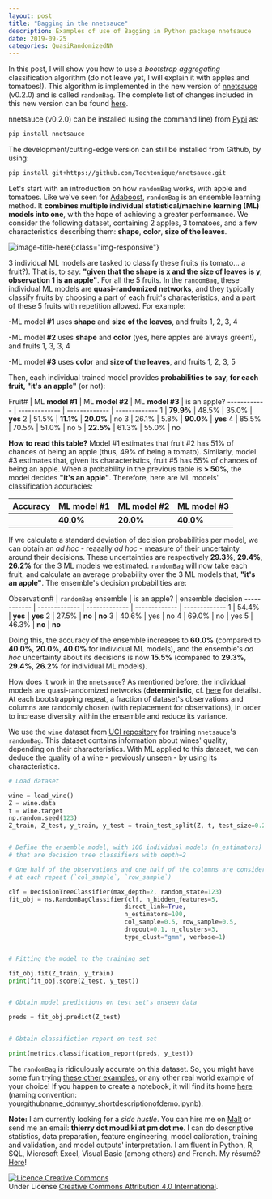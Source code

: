 ```yaml
---
layout: post
title: "Bagging in the nnetsauce"
description: Examples of use of Bagging in Python package nnetsauce
date: 2019-09-25
categories: QuasiRandomizedNN
---
```


In this post, I will show you how to use a _bootstrap aggregating_  classification algorithm (do not leave yet, I will explain it with apples and tomatoes!). This algorithm is implemented in the new version of [nnetsauce](https://github.com/Techtonique/nnetsauce) (v0.2.0) and is called `randomBag`. The complete list of changes included in this new version can be found [here](https://github.com/Techtonique/nnetsauce/blob/master/CHANGES.md). 

nnetsauce (v0.2.0) can be installed (using the command line) from [Pypi](https://pypi.org/project/nnetsauce/) as: 

```bash
pip install nnetsauce
```

The development/cutting-edge version can still be installed from Github, by using: 

```bash
pip install git+https://github.com/Techtonique/nnetsauce.git
```

Let's start with an introduction on how `randomBag` works, with apple and tomatoes. Like we've seen for [Adaboost]({{base}}/blog/2019/09/18/nnetsauce-adaboost-1), `randomBag` is an ensemble learning method. It __combines multiple individual statistical/machine learning (ML) models into one__, with the hope of achieving a greater performance. We consider the following dataset, containing 2 apples, 3 tomatoes, and a few characteristics describing them: __shape__, __color__, __size of the leaves__. 

![image-title-here]({{base}}/images/2019-09-25/2019-09-25-image1.png){:class="img-responsive"}

3 individual ML models are tasked to classify these fruits (is tomato... a fruit?). That is, to say: __"given that the shape is x and the size of leaves is y, observation 1 is an apple"__. For all the 5 fruits. In the `randomBag`, these individual ML models are __quasi-randomized networks__, and they typically classify fruits by choosing a part of each fruit's characteristics, and a part of these 5 fruits with repetition allowed. For example: 

-ML model __#1__ uses __shape__ and __size of the leaves__, and fruits 1, 2, 3, 4 

-ML model __#2__ uses __shape__ and __color__ (yes, here apples are always green!), and fruits 1, 3, 3, 4 

-ML model __#3__ uses __color__ and __size of the leaves__, and fruits 1, 2, 3, 5 

Then, each individual trained model provides __probabilities to say, for each fruit, "it's an apple"__ (or not):

Fruit# | ML __model #1__ | ML __model #2__ | ML __model #3__ | is an apple?
------------ | ------------- | ------------- | -------------
1 			 | __79.9%__     | 48.5%      | 35.0%  | __yes__
2 			 | 51.5%     | __11.1%__  | __20.0%__  | no
3 			 | 26.1%         | 5.8%       | __90.0%__  | __yes__
4 			 | 85.5%    | 70.5%  | 51.0%  | no
5 			 | __22.5%__         | 61.3%  | 55.0%  | no

__How to read this table?__ Model #1 estimates that fruit #2 has 51% of chances of being an apple (thus, 49% of being a tomato). Similarly, model #3 estimates that, given its characteristics, fruit #5 has 55% of chances of being an apple. When a probability in the previous table is __> 50%__, the model decides __"it's an apple"__. Therefore, here are ML models' classification accuracies:

__Accuracy__ | ML __model #1__ | ML __model #2__ | ML __model #3__ | 
------------ | ------------- | ------------- | -------------
 	 | __40.0%__         | __20.0%__  | __40.0%__  | 


If we calculate a standard deviation of decision probabilities per model, we can obtain an _ad hoc_ - reaaally _ad hoc_ - measure of their uncertainty around their decisions. These uncertainties are respectively __29.3%__, __29.4%__, __26.2%__ for the 3 ML models we estimated. `randomBag` will now take each fruit, and calculate an average probability over the 3 ML models that, __"it's an apple"__. The ensemble's decision probabilities are:

Observation# | `randomBag` ensemble | is an apple? | ensemble decision
------------ | ------------- | ------------- | ------------- | -------------
1 			 | 54.4%     | __yes__ | __yes__
2 			 | 27.5%         | __no__ | __no__
3 			 | 40.6%         | yes | no
4 			 | 69.0%         | no | yes
5 			 | 46.3%     | __no__ | __no__

Doing this, the accuracy of the ensemble increases to __60.0%__ (compared to __40.0%__, __20.0%__, __40.0%__ for individual ML models), and the ensemble's _ad hoc_ uncertainty about its decisions is now __15.5%__ (compared to __29.3%__, __29.4%__, __26.2%__ for individual ML models).

How does it work in the `nnetsauce`? As mentioned before, the individual models are quasi-randomized networks (__deterministic__, cf. [here](https://www.mdpi.com/2227-9091/6/1/22/htm) for details). At each bootstrapping repeat, a fraction of dataset's observations and columns are randomly chosen (with replacement for observations), in order to increase diversity within the ensemble and reduce its variance.

We use the `wine` dataset from [UCI repository](http://archive.ics.uci.edu/ml/index.php) for training `nnetsauce`'s `randomBag`. This dataset contains information about wines' quality, depending on their characteristics. With ML applied to this dataset, we can deduce the quality of a wine - previously unseen - by using its characteristics.


```python
# Load dataset

wine = load_wine()
Z = wine.data
t = wine.target
np.random.seed(123)
Z_train, Z_test, y_train, y_test = train_test_split(Z, t, test_size=0.2)


# Define the ensemble model, with 100 individual models (n_estimators)
# that are decision tree classifiers with depth=2

# One half of the observations and one half of the columns are considered 
# at each repeat (`col_sample`, `row_sample`)

clf = DecisionTreeClassifier(max_depth=2, random_state=123)
fit_obj = ns.RandomBagClassifier(clf, n_hidden_features=5,
                                direct_link=True,
                                n_estimators=100, 
                                col_sample=0.5, row_sample=0.5,
                                dropout=0.1, n_clusters=3, 
                                type_clust="gmm", verbose=1)


# Fitting the model to the training set

fit_obj.fit(Z_train, y_train)
print(fit_obj.score(Z_test, y_test))


# Obtain model predictions on test set's unseen data 

preds = fit_obj.predict(Z_test)


# Obtain classifiction report on test set

print(metrics.classification_report(preds, y_test))
```

The `randomBag` is ridiculously accurate on this dataset. So, you might have some fun trying [these other examples](https://github.com/Techtonique/nnetsauce/blob/master/nnetsauce/demo/thierrymoudiki_250919_randombag_classification.ipynb), or any other real world example of your choice! If you happen to create a notebook, it will find its home [here](https://github.com/Techtonique/nnetsauce/blob/master/nnetsauce/demo/) (naming convention: yourgithubname_ddmmyy_shortdescriptionofdemo.ipynb).

__Note:__ I am currently looking for a _side hustle_. You can hire me on [Malt](https://www.malt.fr/profile/thierrymoudiki) or send me an email: __thierry dot moudiki at pm dot me__. I can do descriptive statistics, data preparation, feature engineering, model calibration, training and validation, and model outputs' interpretation. I am fluent in Python, R, SQL, Microsoft Excel, Visual Basic (among others) and French. My résumé? [Here]({{base}}/cv/thierry-moudiki.pdf)!

<a rel="license" href="http://creativecommons.org/licenses/by/4.0/"><img alt="Licence Creative Commons" style="border-width:0" src="https://i.creativecommons.org/l/by/4.0/88x31.png" /></a><br />Under License <a rel="license" href="http://creativecommons.org/licenses/by/4.0/">Creative Commons Attribution 4.0 International</a>.



